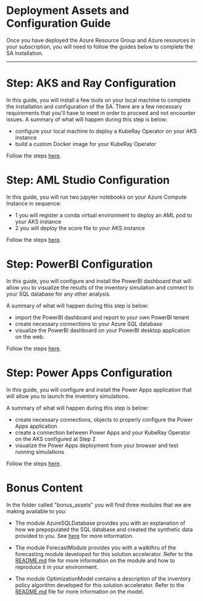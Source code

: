 # Deployment Assets and Configuration Guide

Once you have deployed the Azure Resource Group and Azure resources in your subscription, you will need to follow the guides below to complete the SA installation.

---

# Step: AKS and Ray Configuration

In this guide, you will install a few tools on your local machine to complete the installation and configuration of the SA. 
There are a few necessary requirements that you'll have to meet in order to proceed and not encounter issues.
A summary of what will happen during this step is below:

- configure your local machine to deploy a KubeRay Operator on your AKS instance
- build a custom Docker image for your KubeRay Operator

Follow the steps [here](RayCluster/README.md).


# Step: AML Studio Configuration

In this guide, you will run two jupyter notebooks on your Azure Compute Instance in sequence:

- 1 you will register a conda virtual environment to deploy an AML pod to your AKS instance
- 2 you will deploy the score file to your AKS instance

Follow the steps [here](AML/README.md).


# Step: PowerBI Configuration

In this guide, you will configure and install the PowerBI dashboard that will allow you to visualize the results of the inventory simulation and connect to your SQL database for any other analysis. 

A summary of what will happen during this step is below:

- import the PowerBI dashboard and report to your own PowerBI tenant
- create necessary connections to your Azure SQL database
- visualize the PowerBI dashboard on your PowerBI desktop application on the web.

Follow the steps [here](PowerBI/PowerBI.md).

# Step: Power Apps Configuration

In this guide, you will configure and install the Power Apps application that will allow you to launch the inventory simulations.

A summary of what will happen during this step is below:

- create necessary connections, objects to properly configure the Power Apps application
- create a connection between Power Apps and your KubeRay Operator on the AKS configured at Step 2
- visualize the Power Apps deployment from your browser and test running simulations
 
Follow the steps [here](PowerApp/PowerAppsDeployment.md).


# Bonus Content

In the folder called "bonus_assets" you will find three modules that we are making available to you:

- The module AzureSQLDatabase provides you with an explanation of how we prepopulated the SQL database and created the synthetic data provided to you. See [here](../bonus_assets/AzureSQLDatabase/README.md) for more information.

- The module ForecastModule provides you with a walkthru of the forecasting module developed for this solution accelerator. Refer to the [README.md](../bonus_assets/ForecastModel/README.md) file for more information on the module and how to reproduce it in your environment.

- The module OptimizationModel contains a description of the inventory policy algorithm developed for this solution accelerator. Refer to the [README.md](../bonus_assets/OptimizationModel/README.md) file for more information on the model. 

